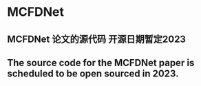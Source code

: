 # MCFDNet
MCFDNet 论文的源代码
开源日期暂定2023
-----------------------
The source code for the MCFDNet paper
is scheduled to be open sourced in 2023.
-----------------------
